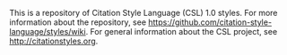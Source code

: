 This is a repository of Citation Style Language (CSL) 1.0 styles.
For more information about the repository, see https://github.com/citation-style-language/styles/wiki.
For general information about the CSL project, see http://citationstyles.org.